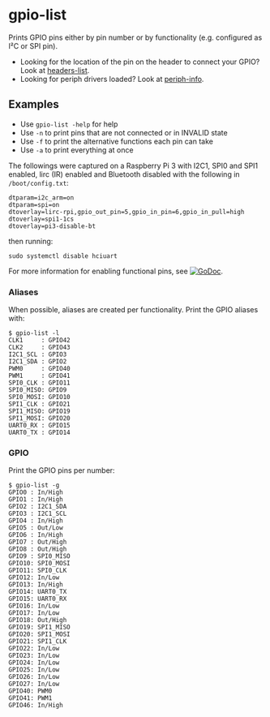 # gpio-list

Prints GPIO pins either by pin number or by functionality (e.g. configured as
I²C or SPI pin).

- Looking for the location of the pin on the header to connect your GPIO? Look
  at [headers-list](../headers-list).
- Looking for periph drivers loaded? Look at [periph-info](../periph-info).


## Examples

- Use `gpio-list -help` for help
- Use `-n` to print pins that are not connected or in INVALID state
- Use `-f` to print the alternative functions each pin can take
- Use `-a` to print everything at once

The followings were captured on a Raspberry Pi 3 with I2C1, SPI0 and SPI1
enabled, lirc (IR) enabled and Bluetooth disabled with the following in
`/boot/config.txt`:

    dtparam=i2c_arm=on
    dtparam=spi=on
    dtoverlay=lirc-rpi,gpio_out_pin=5,gpio_in_pin=6,gpio_in_pull=high
    dtoverlay=spi1-1cs
    dtoverlay=pi3-disable-bt

then running:

    sudo systemctl disable hciuart

For more information for enabling functional pins, see
[![GoDoc](https://godoc.org/github.com/christianRakete/periph/host/rpi?status.svg)](https://godoc.org/github.com/christianRakete/periph/host/rpi).


### Aliases

When possible, aliases are created per functionality. Print the GPIO aliases
with:

    $ gpio-list -l
    CLK1     : GPIO42
    CLK2     : GPIO43
    I2C1_SCL : GPIO3
    I2C1_SDA : GPIO2
    PWM0     : GPIO40
    PWM1     : GPIO41
    SPI0_CLK : GPIO11
    SPI0_MISO: GPIO9
    SPI0_MOSI: GPIO10
    SPI1_CLK : GPIO21
    SPI1_MISO: GPIO19
    SPI1_MOSI: GPIO20
    UART0_RX : GPIO15
    UART0_TX : GPIO14


### GPIO

Print the GPIO pins per number:

    $ gpio-list -g
    GPIO0 : In/High
    GPIO1 : In/High
    GPIO2 : I2C1_SDA
    GPIO3 : I2C1_SCL
    GPIO4 : In/High
    GPIO5 : Out/Low
    GPIO6 : In/High
    GPIO7 : Out/High
    GPIO8 : Out/High
    GPIO9 : SPI0_MISO
    GPIO10: SPI0_MOSI
    GPIO11: SPI0_CLK
    GPIO12: In/Low
    GPIO13: In/High
    GPIO14: UART0_TX
    GPIO15: UART0_RX
    GPIO16: In/Low
    GPIO17: In/Low
    GPIO18: Out/High
    GPIO19: SPI1_MISO
    GPIO20: SPI1_MOSI
    GPIO21: SPI1_CLK
    GPIO22: In/Low
    GPIO23: In/Low
    GPIO24: In/Low
    GPIO25: In/Low
    GPIO26: In/Low
    GPIO27: In/Low
    GPIO40: PWM0
    GPIO41: PWM1
    GPIO46: In/High
